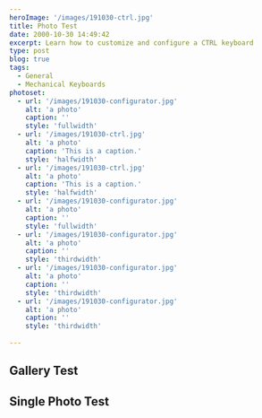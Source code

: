 ```yaml
---
heroImage: '/images/191030-ctrl.jpg'
title: Photo Test
date: 2000-10-30 14:49:42
excerpt: Learn how to customize and configure a CTRL keyboard
type: post
blog: true
tags:
  - General
  - Mechanical Keyboards
photoset:
  - url: '/images/191030-configurator.jpg'
    alt: 'a photo'
    caption: ''
    style: 'fullwidth'
  - url: '/images/191030-ctrl.jpg'
    alt: 'a photo'
    caption: 'This is a caption.'
    style: 'halfwidth'
  - url: '/images/191030-ctrl.jpg'
    alt: 'a photo'
    caption: 'This is a caption.'
    style: 'halfwidth'
  - url: '/images/191030-configurator.jpg'
    alt: 'a photo'
    caption: ''
    style: 'fullwidth'
  - url: '/images/191030-configurator.jpg'
    alt: 'a photo'
    caption: ''
    style: 'thirdwidth'
  - url: '/images/191030-configurator.jpg'
    alt: 'a photo'
    caption: ''
    style: 'thirdwidth'
  - url: '/images/191030-configurator.jpg'
    alt: 'a photo'
    caption: ''
    style: 'thirdwidth'
    
---
```


## Gallery Test
<PhotoGallery :gallery="$page.frontmatter.photoset" /> 

## Single Photo Test
<zoom-image
  class="zoom"
  src="/images/191030-configurator.jpg"
  alt="Configurator Screenshot"
  title="Configurator Screenshot"
/>